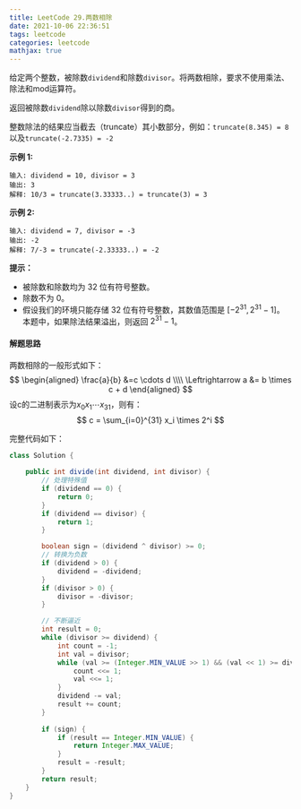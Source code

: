 ```yaml
---
title: LeetCode 29.两数相除
date: 2021-10-06 22:36:51
tags: leetcode
categories: leetcode
mathjax: true
---
```


给定两个整数，被除数`dividend`和除数`divisor`。将两数相除，要求不使用乘法、除法和mod运算符。

返回被除数`dividend`除以除数`divisor`得到的商。

整数除法的结果应当截去（truncate）其小数部分，例如：`truncate(8.345) = 8`以及`truncate(-2.7335) = -2`

<!--more-->

**示例 1:**

```
输入: dividend = 10, divisor = 3
输出: 3
解释: 10/3 = truncate(3.33333..) = truncate(3) = 3
```

**示例 2:**

```
输入: dividend = 7, divisor = -3
输出: -2
解释: 7/-3 = truncate(-2.33333..) = -2
```

**提示：**

* 被除数和除数均为 32 位有符号整数。
* 除数不为 0。
* 假设我们的环境只能存储 32 位有符号整数，其数值范围是 $[−2^{31},  2^{31} − 1]$。本题中，如果除法结果溢出，则返回 $2^{31} − 1$。

#### 解题思路

两数相除的一般形式如下：
$$
\begin{aligned}
\frac{a}{b} &=c \cdots d \\\\
\Leftrightarrow a &= b \times c + d
\end{aligned}
$$
设c的二进制表示为$x_0 x_1 \cdots x_{31}$​​​​，则有：
$$
c = \sum_{i=0}^{31} x_i \times 2^i
$$

完整代码如下：

```java
class Solution {

    public int divide(int dividend, int divisor) {
        // 处理特殊值
        if (dividend == 0) {
            return 0;
        }
        if (dividend == divisor) {
            return 1;
        }

        boolean sign = (dividend ^ divisor) >= 0;
        // 转换为负数
        if (dividend > 0) {
            dividend = -dividend;
        }
        if (divisor > 0) {
            divisor = -divisor;
        }

        // 不断逼近
        int result = 0;
        while (divisor >= dividend) {
            int count = -1;
            int val = divisor;
            while (val >= (Integer.MIN_VALUE >> 1) && (val << 1) >= dividend) {
                count <<= 1;
                val <<= 1;
            }
            dividend -= val;
            result += count;
        }
      
        if (sign) {
            if (result == Integer.MIN_VALUE) {
                return Integer.MAX_VALUE;
            }
            result = -result;
        }
        return result;
    }
}
```


